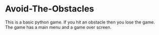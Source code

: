 # Avoid-The-Obstacles
This is a basic python game. If you hit an obstacle then you lose the game. The game has a main menu and a game over screen.
